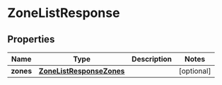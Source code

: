
# ZoneListResponse

## Properties
Name | Type | Description | Notes
------------ | ------------- | ------------- | -------------
**zones** | [**ZoneListResponseZones**](ZoneListResponseZones.md) |  |  [optional]



